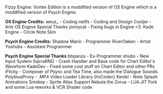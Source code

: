 Fizzy Engine: Vortex Edition is a moddified version of OS Engine which is a moddified version of Psych Engine.

**OS Engine Credits:**
weuz_ - Coding
nelifs - Coding and Design
Cooljer - Arts
OS Engine Special Thanks
jonnycat - Fixing bugs in Engine <3.
Kade Engine - Circle Note Skin

**Psych Engine Credits:**
Shadow Mario - Programmer
RiverOaken - Artist
Yoshubs - Assistant Programmer

**Psych Engine Special Thanks**
bbpanzu - Ex-Programmer
shubs - New Input System
SqirraRNG - Crash Handler and Base code for Chart Editor's Waveform
KadeDev - Fixed some cool stuff on Chart Editor and other PRs
iFlicky - Composer of Psync and Tea Time, also made the Dialogue Sounds
PolybiusProxy - .MP4 Video Loader Library (hxCodec)
Keoiki - Note Splash Animations
Smokey - Sprite Atlas Support
Nebula the Zorua - LUA JIT Fork and some Lua reworks & VCR Shader code
